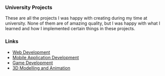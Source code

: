 ### University Projects

These are all the projects I was happy with creating during my time at university. None of them are of amazing quality, but I was happy with what I learned and how I implemented certain things in these projects.

### Links

- [Web Development](University/WebDev.md)
- [Mobile Application Development](University/MobileDev.md)
- [Game Development](University/GameDev.md)
- [3D Modelling and Animation](University/ModelAnim.md)
